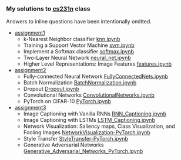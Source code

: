 ### My solutions to [cs231n](https://cs231n.github.io/) class

Answers to inline questions have been intentionally omitted.

- [assignment1](https://cs231n.github.io/assignments2019/assignment1/)
    - k-Nearest Neighbor classifier [knn.ipynb](assignment1/knn.ipynb)
    - Training a Support Vector Machine [svm.ipynb](assignment1/svm.ipynb)
    - Implement a Softmax classifier [softmax.ipynb](assignment1/softmax.ipynb)
    - Two-Layer Neural Network [neural_net.ipynb](assignment1/neural_net.ipynb)
    - Higher Level Representations: Image Features [features.ipynb](assignment1/features.ipynb)
- [assignment2](https://cs231n.github.io/assignments2019/assignment2/)
    - Fully-connected Neural Network [FullyConnectedNets.ipynb](assignment2/FullyConnectedNets.ipynb)
    - Batch Normalization [BatchNormalization.ipynb](assignment2/BatchNormalization.ipynb)
    - Dropout [Dropout.ipynb](assignment2/Dropout.ipynb)
    - Convolutional Networks [ConvolutionalNetworks.ipynb](assignment2/ConvolutionalNetworks.ipynb)
    - PyTorch on CIFAR-10 [PyTorch.ipynb](assignment2/PyTorch.ipynb)
- [assignment3](https://cs231n.github.io/assignments2019/assignment3/)
    - Image Captioning with Vanilla RNNs [RNN_Captioning.ipynb](assignment3/RNN_Captioning.ipynb)
    - Image Captioning with LSTMs [LSTM_Captioning.ipynb](assignment3/LSTM_Captioning.ipynb)
    - Network Visualization: Saliency maps, Class Visualization, and Fooling Images [NetworkVisualization-PyTorch.ipynb](assignment3/NetworkVisualization-PyTorch.ipynb)
    - Style Transfer [StyleTransfer-PyTorch.ipynb](assignment3/StyleTransfer-PyTorch.ipynb)
    - Generative Adversarial Networks [Generative_Adversarial_Networks_PyTorch.ipynb](assignment3/Generative_Adversarial_Networks_PyTorch.ipynb)